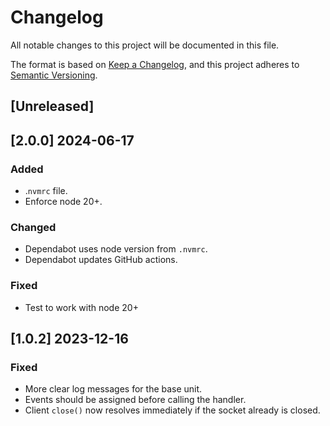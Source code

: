 # Changelog

All notable changes to this project will be documented in this file.

The format is based on [Keep a Changelog](https://keepachangelog.com/en/1.0.0/),
and this project adheres to [Semantic Versioning](https://semver.org/spec/v2.0.0.html).

## [Unreleased]

## [2.0.0] 2024-06-17
### Added
- .`nvmrc` file.
- Enforce node 20+.

### Changed
- Dependabot uses node version from `.nvmrc`.
- Dependabot updates GitHub actions.

### Fixed
- Test to work with node 20+

## [1.0.2] 2023-12-16

### Fixed
- More clear log messages for the base unit.
- Events should be assigned before calling the handler.
- Client `close()` now resolves immediately if the socket already is closed.

